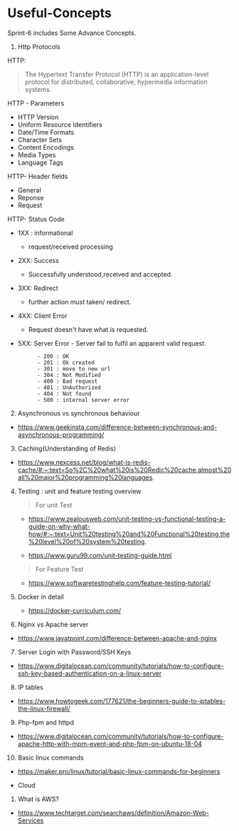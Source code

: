# Useful-Concepts

Sprint-6 includes Some Advance Concepts.

1. Http Protocols

HTTP:

> The Hypertext Transfer Protocol (HTTP) is an application-level protocol for distributed, collaborative, hypermedia information systems.

HTTP - Parameters

- HTTP Version
- Uniform Resource Identifiers
- Date/Time Formats
- Character Sets
- Content Encodings
- Media Types
- Language Tags

HTTP- Header fields

- General
- Reponse
- Request

HTTP- Status Code

- 1XX : informational
  - request/received processing
- 2XX: Success
  - Successfully understood,received and accepted.
- 3XX: Redirect
  - further action must taken/ redirect.
- 4XX: Client Error
  - Request doesn't have what is requested.
- 5XX: Server Error - Server fail to fulfil an apparent valid request.

            - 200 : OK
            - 201 : Ok created
            - 301 : move to new url
            - 304 : Not Modified
            - 400 : Bad request
            - 401 : UnAuthorized
            - 404 : Not found
            - 500 : internal server error

2. Asynchronous vs synchronous behaviour

- https://www.geekinsta.com/difference-between-synchronous-and-asynchronous-programming/

3. Caching(Understanding of Redis)

- https://www.nexcess.net/blog/what-is-redis-cache/#:~:text=So%2C%20what%20is%20Redic%20cache,almost%20all%20major%20programming%20languages.

4. Testing : unit and feature testing overview

   > For unit Test

   - https://www.zealousweb.com/unit-testing-vs-functional-testing-a-guide-on-why-what-how/#:~:text=Unit%20testing%20and%20Functional%20testing,the%20level%20of%20system%20testing.

   - https://www.guru99.com/unit-testing-guide.html

   > For Feature Test

   - https://www.softwaretestinghelp.com/feature-testing-tutorial/

5. Docker in detail
   - https://docker-curriculum.com/
6. Nginx vs Apache server

- https://www.javatpoint.com/difference-between-apache-and-nginx

7. Server Login with Password/SSH Keys

- https://www.digitalocean.com/community/tutorials/how-to-configure-ssh-key-based-authentication-on-a-linux-server

8. IP tables

- https://www.howtogeek.com/177621/the-beginners-guide-to-iptables-the-linux-firewall/

9. Php-fpm and httpd

- https://www.digitalocean.com/community/tutorials/how-to-configure-apache-http-with-mpm-event-and-php-fpm-on-ubuntu-18-04

10. Basic linux commands

- https://maker.pro/linux/tutorial/basic-linux-commands-for-beginners

- Cloud

1. What is AWS?

- https://www.techtarget.com/searchaws/definition/Amazon-Web-Services
